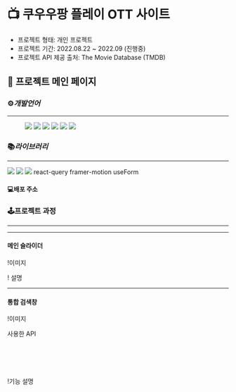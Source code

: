 

# 📺 쿠우우팡 플레이 OTT 사이트  
 
* 프로젝트 형태: 개인 프로젝트
* 프로젝트 기간: 2022.08.22 ~ 2022.09 (진행중)
* 프로젝트 API 제공 출처: The Movie Database (TMDB) 


## 🎥 프로젝트 메인 페이지

### ⚙️*개발언어*
<hr/>
<figure class="third">

 <img src="https://img.shields.io/badge/html5-E34F26?style=for-the-badge&logo=html5&logoColor=white">
 <img src="https://img.shields.io/badge/css-1572B6?style=for-the-badge&logo=css&logoColor=white">
 <img src="https://img.shields.io/badge/typescript-3178C6?style=for-the-badge&logo=typescript&logoColor=white">
 <img src="https://img.shields.io/badge/react-61DAFB?style=for-the-badge&logo=react&logoColor=white">
  <img src="https://img.shields.io/badge/redux-61DAFB?style=for-the-badge&logo=redux&logoColor=white">

 <img src="https://img.shields.io/badge/styledcomponents-DB7093?style=for-the-badge&logo=styledcomponents&logoColor=white">
 
 </figure>

### 📚*라이브러리*
<hr/>
<img src="https://img.shields.io/badge/-axios-lightgrey" />
<img src="https://img.shields.io/badge/-%20remixicon-lightgrey" />
<img src="https://img.shields.io/badge/-react--router--dom-lightgrey" />
react-query
framer-motion
useForm


#### 💻배포 주소
>  




### 🕹프로젝트 과정
---------------------------------------
 


 

<hr/>


#### 메인 슬라이더  

!이미지 

! 설명 
 
 


<hr/>




#### 통합 검색창 

!이미지

 사용한 API 
 <pre>
 <code>
 
 </code>
 </pre>
 
 
 !기능 설명
  
  
  
 
 
 
 

  
 



